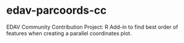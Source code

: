 # edav-parcoords-cc
EDAV Community Contribution Project: R Add-in to find best order of features when creating a parallel coordinates plot.
